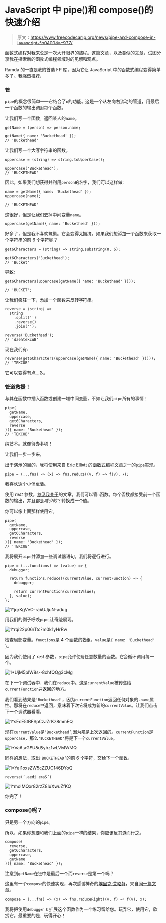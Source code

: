 # JavaScript 中 pipe()和 compose()的快速介绍

> 原文：<https://www.freecodecamp.org/news/pipe-and-compose-in-javascript-5b04004ac937/>

函数式编程对我来说是一次大开眼界的旅程。这篇文章，以及类似的文章，试图分享我在探索新的函数式编程领域时的见解和观点。

Ramda 的一直是我的首选 FP 库，因为它让 JavaScript 中的函数式编程变得简单多了。我强烈推荐。

### 管

`pipe`的概念很简单——它结合了`n`的功能。这是一个从左向右流动的管道，用最后一个函数的输出调用每个函数。

让我们写一个函数，返回某人的`name`。

```
getName = (person) => person.name;

getName({ name: 'Buckethead' });
// 'Buckethead' 
```

让我们写一个大写字符串的函数。

```
uppercase = (string) => string.toUpperCase();

uppercase('Buckethead');
// 'BUCKETHEAD' 
```

因此，如果我们想获得并利用`person`的名字，我们可以这样做:

```
name = getName({ name: 'Buckethead' });
uppercase(name);

// 'BUCKETHEAD' 
```

这很好，但是让我们去掉中间变量`name`。

```
uppercase(getName({ name: 'Buckethead' })); 
```

好多了，但是我不喜欢筑巢。它会变得太拥挤。如果我们想添加一个函数来获取一个字符串的前 6 个字符呢？

```
get6Characters = (string) => string.substring(0, 6);

get6Characters('Buckethead');
// 'Bucket' 
```

导致:

```
get6Characters(uppercase(getName({ name: 'Buckethead' })));

// 'BUCKET'; 
```

让我们疯狂一下，添加一个函数来反转字符串。

```
reverse = (string) =>
  string
    .split('')
    .reverse()
    .join('');

reverse('Buckethead');
// 'daehtekcuB' 
```

现在我们有:

```
reverse(get6Characters(uppercase(getName({ name: 'Buckethead' }))));
// 'TEKCUB' 
```

它可以变得有点…多。

### 管道救援！

与其在函数中插入函数或创建一堆中间变量，不如让我们`pipe`所有的事情！

```
pipe(
  getName,
  uppercase,
  get6Characters,
  reverse
)({ name: 'Buckethead' });
// 'TEKCUB' 
```

纯艺术。就像待办事项！

让我们一步一步来。

出于演示的目的，我将使用来自 [Eric Elliott](https://medium.com/@_ericelliott) 的[函数式编程文章](https://medium.com/javascript-scene/reduce-composing-software-fe22f0c39a1d)之一的`pipe`实现。

```
pipe = (...fns) => (x) => fns.reduce((v, f) => f(v), x); 
```

我喜欢这个小俏皮话。

使用 *rest* 参数，[参见我关于](https://medium.com/@yazeedb/how-do-javascript-rest-parameters-actually-work-227726e16cc8)的文章，我们可以管`n`函数。每个函数都接受前一个函数的输出，并且都是*减少的*？转换成一个值。

你可以像上面那样使用它。

```
pipe(
  getName,
  uppercase,
  get6Characters,
  reverse
)({ name: 'Buckethead' });
// 'TEKCUB' 
```

我将展开`pipe`并添加一些调试器语句，我们将逐行进行。

```
pipe = (...functions) => (value) => {
  debugger;

  return functions.reduce((currentValue, currentFunction) => {
    debugger;

    return currentFunction(currentValue);
  }, value);
}; 
```

![1*jqrKgVeO-raAUJjuN-adug](img/adcf1c350360b4a95fff7db263128928.png)

用我们的例子呼唤`pipe`,让奇迹展现。

![1*rqi22p06rTtc2m0k1yHrRw](img/bd1b05319c7b033d89b6c8c68eafdc2e.png)

检查局部变量。`functions`是 4 个函数的数组，`value`是`{ name: 'Buckethead' }`。

因为我们使用了 *rest* 参数，`pipe`允许使用任意数量的函数。它会循环调用每一个。

![1*UjM5plW8s--8chfQQg3cMg](img/35fc3c0a3f23fa7be475e4b515a7f27c.png)

在下一个调试器中，我们在`reduce`中。这是`currentValue`被传递给`currentFunction`并返回的地方。

我们看到结果是`'Buckethead'`，因为`currentFunction`返回任何对象的`.name`属性。那将在`reduce`中返回，意味着下次它将成为新的`currentValue`。让我们点击下一个调试器看看。

![1*sEcE5tBFSpCzJZrKz8mmEQ](img/b6056f05a8c0e667ad0f200cfc0116c0.png)

现在`currentValue`是`‘Buckethead’`,因为那是上次返回的。`currentFunction`是`uppercase`，那么`'BUCKETHEAD'`将是下一个`currentValue`。

![1*Va6taGFU8dSyhz1wLVMWMQ](img/e76fce99e7ef64d62faefe6204fd8377.png)

同样的想法，取出`‘BUCKETHEAD’`的前 6 个字符，交给下一个函数。

![1*YaI1oxsZW5qZZUC146DYoQ](img/ef3d6ba0f98cafed19d06d533015133f.png)

`reverse(‘.aedi emaS’)`

![1*moIMQxr82r2Z8IuXwuZfKQ](img/5473e86e954afd2ec3605cd4678e4dc7.png)

你完了！

### compose()呢？

只是另一个方向的`pipe`。

所以，如果你想要和我们上面的`pipe`一样的结果，你应该反其道而行之。

```
compose(
  reverse,
  get6Characters,
  uppercase,
  getName
)({ name: 'Buckethead' }); 
```

注意到`getName`在链中是最后一个而`reverse`是第一个吗？

这里有一个`compose`的快速实现，再次感谢神奇的[埃里克·艾略特](https://medium.com/@_ericelliott)，来自[同一篇文章](https://medium.com/javascript-scene/reduce-composing-software-fe22f0c39a1d)。

```
compose = (...fns) => (x) => fns.reduceRight((v, f) => f(v), x); 
```

我将把使用`debugger` s 扩展这个函数作为一个练习留给您。玩弄它，使用它，欣赏它。最重要的是，玩得开心！